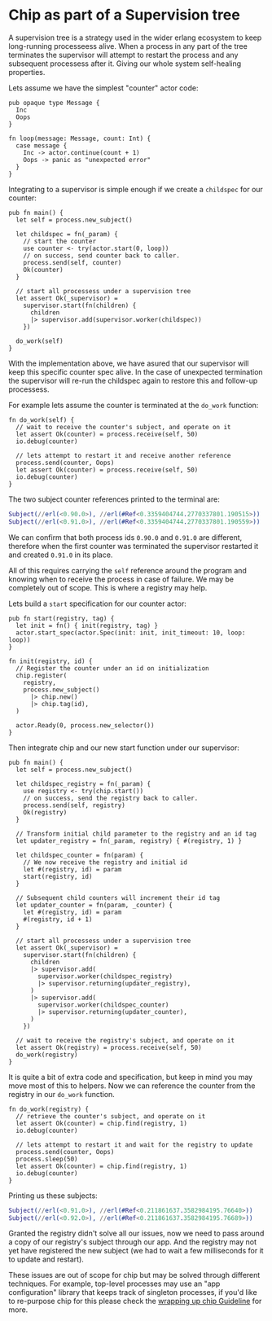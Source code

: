 # Chip as part of a Supervision tree

A supervision tree is a strategy used in the wider erlang ecosystem to keep long-running processeess alive. When a process in any part of the tree terminates the supervisor will attempt to restart the process and any subsequent processess after it. Giving our whole system self-healing properties.

Lets assume we have the simplest "counter" actor code: 

```gleam
pub opaque type Message {
  Inc
  Oops
}

fn loop(message: Message, count: Int) {
  case message {
    Inc -> actor.continue(count + 1)
    Oops -> panic as "unexpected error"
  }
}
```

Integrating to a supervisor is simple enough if we create a `childspec` for our counter: 

```gleam 
pub fn main() {
  let self = process.new_subject()

  let childspec = fn(_param) {
    // start the counter
    use counter <- try(actor.start(0, loop))
    // on success, send counter back to caller.
    process.send(self, counter)
    Ok(counter)
  }

  // start all processess under a supervision tree 
  let assert Ok(_supervisor) =
    supervisor.start(fn(children) {
      children
      |> supervisor.add(supervisor.worker(childspec))
    })

  do_work(self)
}
```

With the implementation above, we have asured that our supervisor will keep this specific counter spec alive. In the case of unexpected termination the supervisor will re-run the childspec again to restore this and follow-up processess.  

For example lets assume the counter is terminated at the `do_work` function: 

```gleam
fn do_work(self) {
  // wait to receive the counter's subject, and operate on it
  let assert Ok(counter) = process.receive(self, 50)
  io.debug(counter)

  // lets attempt to restart it and receive another reference
  process.send(counter, Oops)
  let assert Ok(counter) = process.receive(self, 50)
  io.debug(counter)
}
```

The two subject counter references printed to the terminal are: 

```erlang
Subject(//erl(<0.90.0>), //erl(#Ref<0.3359404744.2770337801.190515>))
Subject(//erl(<0.91.0>), //erl(#Ref<0.3359404744.2770337801.190559>))
```

We can confirm that both process ids `0.90.0` and `0.91.0` are different, therefore when the first counter was terminated the supervisor restarted it and created `0.91.0` in its place.

All of this requires carrying the `self` reference around the program and knowing when to receive the process in case of failure. We may be completely out of scope. This is where a registry may help. 

Lets build a `start` specification for our counter actor: 

```gleam
pub fn start(registry, tag) {
  let init = fn() { init(registry, tag) }
  actor.start_spec(actor.Spec(init: init, init_timeout: 10, loop: loop))
}

fn init(registry, id) {
  // Register the counter under an id on initialization
  chip.register(
    registry,
    process.new_subject()
      |> chip.new()
      |> chip.tag(id),
  )

  actor.Ready(0, process.new_selector())
}
```

Then integrate chip and our new start function under our supervisor: 

```gleam
pub fn main() {
  let self = process.new_subject()

  let childspec_registry = fn(_param) {
    use registry <- try(chip.start())
    // on success, send the registry back to caller.
    process.send(self, registry)
    Ok(registry)
  }

  // Transform initial child parameter to the registry and an id tag
  let updater_registry = fn(_param, registry) { #(registry, 1) }

  let childspec_counter = fn(param) {
    // We now receive the registry and initial id
    let #(registry, id) = param
    start(registry, id)
  }

  // Subsequent child counters will increment their id tag
  let updater_counter = fn(param, _counter) {
    let #(registry, id) = param
    #(registry, id + 1)
  }

  // start all processess under a supervision tree 
  let assert Ok(_supervisor) =
    supervisor.start(fn(children) {
      children
      |> supervisor.add(
        supervisor.worker(childspec_registry)
        |> supervisor.returning(updater_registry),
      )
      |> supervisor.add(
        supervisor.worker(childspec_counter)
        |> supervisor.returning(updater_counter),
      )
    })

  // wait to receive the registry's subject, and operate on it
  let assert Ok(registry) = process.receive(self, 50)
  do_work(registry)
}
```

It is quite a bit of extra code and specification, but keep in mind you may move most of this to helpers. Now we can reference the counter from the registry in our `do_work` function.

```gleam
fn do_work(registry) {
  // retrieve the counter's subject, and operate on it
  let assert Ok(counter) = chip.find(registry, 1)
  io.debug(counter)

  // lets attempt to restart it and wait for the registry to update
  process.send(counter, Oops)
  process.sleep(50)
  let assert Ok(counter) = chip.find(registry, 1)
  io.debug(counter)
}
```

Printing us these subjects: 

```erlang
Subject(//erl(<0.91.0>), //erl(#Ref<0.211861637.3582984195.76640>))
Subject(//erl(<0.92.0>), //erl(#Ref<0.211861637.3582984195.76689>))
```

Granted the registry didn't solve all our issues, now we need to pass around a copy of our registry's subject through our app. And the registry may not yet have registered the new subject (we had to wait a few milliseconds for it to update and restart). 

These issues are out of scope for chip but may be solved through different techniques. For example, top-level processes may use an "app configuration" library that keeps track of singleton processes, if you'd like to re-purpose chip for this please check the [wrapping up chip Guideline](wrapping-up-chip.html) for more.
